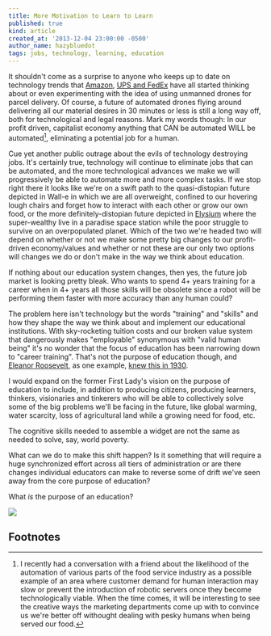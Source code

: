 ```yaml
---
title: More Motivation to Learn to Learn
published: true
kind: article
created_at: '2013-12-04 23:00:00 -0500'
author_name: hazybluedot
tags: jobs, technology, learning, education
---
```


It shouldn't come as a surprise to anyone who keeps up to date on
technology trends that
[Amazon](http://www.cbsnews.com/news/amazons-jeff-bezos-looks-to-the-future/),
[UPS and FedEx](http://www.theverge.com/2013/12/3/5169878/ups-is-researching-its-own-delivery-drones-to-compete-with-amazons)
have all started thinking about or even experimenting with the idea of
using unmanned drones for parcel delivery.  Of course, a future of
automated drones flying around delivering all our material desires in
30 minutes or less is still a long way off, both for technological and
legal reasons.  Mark my words though: In our profit driven, capitalist
economy anything that CAN be automated WILL be
automated[^automating_food_service], eliminating a potential job for a
human.

<!-- more -->

Cue yet another public outrage about the evils of technology
destroying jobs. It's certainly true, technology will continue to
eliminate jobs that can be automated, and the more technological
advances we make we will progressively be able to automate more and
more complex tasks. If we stop right there it looks like we're on a
swift path to the quasi-distopian future depicted in Wall-e in which
we are all overweight, confined to our hovering lough chairs and
forget how to interact with each other or grow our own food, or the
more definitely-distopian future depicted in
[Elysium](http://www.imdb.com/title/tt1535108/) where the
super-wealthy live in a paradise space station while the poor struggle
to survive on an overpopulated planet.  Which of the two we're headed
two will depend on whether or not we make some pretty big changes to
our profit-driven economy/values and whether or not these are our only
two options will changes we do or don't make in the way we think about
education.

If nothing about our education system changes, then yes, the future
job market is looking pretty bleak. Who wants to spend 4+ years
training for a career when in 4+ years all those skills will be
obsolete since a robot will be performing them faster with more
accuracy than any human could?

The problem here isn't technology but the words "training" and
"skills" and how they shape the way we think about and implement our
educational institutions. With sky-rocketing tuition costs and our
broken value system that dangerously makes "employable" synonymous
with "valid human being" it's no wonder that the focus of education
has been narrowing down to "career training". That's not the purpose
of education though, and
[Eleanor Roosevelt](http://en.wikipedia.org/wiki/Eleanor_Roosevelt),
as one example,
[knew this in 1930](http://www.gwu.edu/~erpapers/documents/articles/goodcitizenship.cfm).

I would expand on the former First Lady's vision on the purpose of
education to include, in addition to producing citizens, producing
learners, thinkers, visionaries and tinkerers who will be able to
collectively solve some of the big problems we'll be facing in the
future, like global warming, water scarcity, loss of agricultural land
while a growing need for food, etc.

The cognitive skills needed to assemble a widget are not the same as
needed to solve, say, world poverty.

What can we do to make this shift happen? Is it something that will
require a huge synchronized effort across all tiers of administration
or are there changes individual educators can make to reverse some of
drift we've seen away from the core purpose of education?

What *is* the purpose of an education?

![](http://i.imgur.com/SSwNEO0.jpg)

## Footnotes

[^automating_food_service]: I recently had a conversation with a friend about the likelihood of the automation of various parts of the food service industry as a possible example of an area where customer demand for human interaction may slow or prevent the introduction of robotic servers once they become technologically viable. When the time comes, it will be interesting to see the creative ways the marketing departments come up with to convince us we're better off withought dealing with pesky humans when being served our food.

